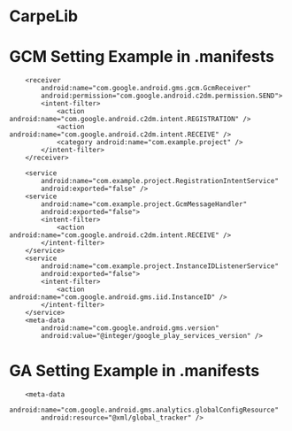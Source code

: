 # CarpeLib

# GCM Setting Example in .manifests

        <receiver
            android:name="com.google.android.gms.gcm.GcmReceiver"
            android:permission="com.google.android.c2dm.permission.SEND">
            <intent-filter>
                <action android:name="com.google.android.c2dm.intent.REGISTRATION" />
                <action android:name="com.google.android.c2dm.intent.RECEIVE" />
                <category android:name="com.example.project" />
            </intent-filter>
        </receiver>
        
        <service
            android:name="com.example.project.RegistrationIntentService"
            android:exported="false" />
        <service
            android:name="com.example.project.GcmMessageHandler"
            android:exported="false">
            <intent-filter>
                <action android:name="com.google.android.c2dm.intent.RECEIVE" />
            </intent-filter>
        </service>
        <service
            android:name="com.example.project.InstanceIDListenerService"
            android:exported="false">
            <intent-filter>
                <action android:name="com.google.android.gms.iid.InstanceID" />
            </intent-filter>
        </service>
        <meta-data
            android:name="com.google.android.gms.version"
            android:value="@integer/google_play_services_version" />
            
# GA Setting Example in .manifests

        <meta-data
            android:name="com.google.android.gms.analytics.globalConfigResource"
            android:resource="@xml/global_tracker" />

